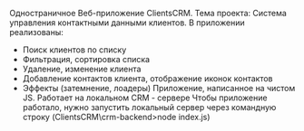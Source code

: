 Одностраничное Веб-приложение ClientsCRM.
Тема проекта: 
Система управления контактными данными клиентов.
В приложении реализованы:
- Поиск клиентов по списку 
- Фильтрация, сортировка списка
- Удаление, изменение клиента 
- Добавление контактов клиента, отображение иконок контактов
- Эффекты (затемнение, лоадеры)
Приложение, написанное на чистом JS. Работает на локальном CRM - сервере
Чтобы приложение работало, нужно запустить локальный сервер через командную строку (ClientsCRM\crm-backend>node index.js)
